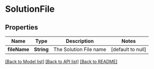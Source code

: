 # SolutionFile
## Properties

| Name | Type | Description | Notes |
|------------ | ------------- | ------------- | -------------|
| **fileName** | **String** | The Solution File name | [default to null] |

[[Back to Model list]](../README.md#documentation-for-models) [[Back to API list]](../README.md#documentation-for-api-endpoints) [[Back to README]](../README.md)

